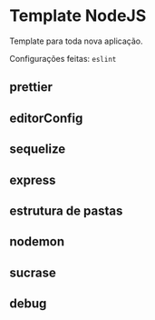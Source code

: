 # Template NodeJS
Template para toda nova aplicação.

Configurações feitas:
```eslint```
## prettier
## editorConfig
## sequelize
## express
## estrutura de pastas
## nodemon
## sucrase
## debug 


